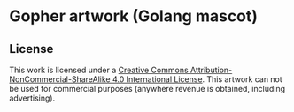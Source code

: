 # Gopher artwork (Golang mascot)

## License

This work is licensed under a [Creative Commons Attribution-NonCommercial-ShareAlike 4.0 International License](https://creativecommons.org/licenses/by-nc-sa/4.0/).
This artwork can not be used for commercial purposes (anywhere revenue is obtained, including advertising).
